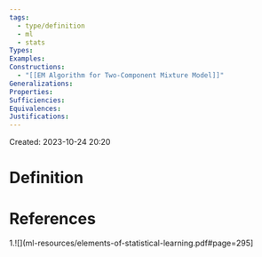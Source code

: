 ```yaml
---
tags:
  - type/definition
  - ml
  - stats
Types: 
Examples: 
Constructions:
  - "[[EM Algorithm for Two-Component Mixture Model]]"
Generalizations: 
Properties: 
Sufficiencies: 
Equivalences: 
Justifications:
---
```

Created: 2023-10-24 20:20
# Definition



# References
1.![](ml-resources/elements-of-statistical-learning.pdf#page=295]